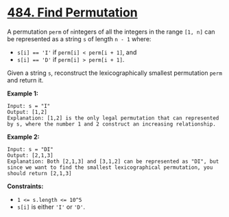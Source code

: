 # [484. Find Permutation](https://leetcode.com/problems/find-permutation/description/?envType=study-plan-v2&envId=premium-algo-100)

A permutation `perm` of `n`integers of all the integers in the range `[1, n]` can be represented as a string `s` of length `n - 1` where:

- `s[i] == 'I'` if `perm[i] < perm[i + 1]`, and
- `s[i] == 'D'` if `perm[i] > perm[i + 1]`.

Given a string `s`, reconstruct the lexicographically smallest permutation `perm` and return it.

**Example 1:** 

```
Input: s = "I"
Output: [1,2]
Explanation: [1,2] is the only legal permutation that can represented by s, where the number 1 and 2 construct an increasing relationship.
```

**Example 2:** 

```
Input: s = "DI"
Output: [2,1,3]
Explanation: Both [2,1,3] and [3,1,2] can be represented as "DI", but since we want to find the smallest lexicographical permutation, you should return [2,1,3]
```

**Constraints:** 

- `1 <= s.length <= 10^5`
- `s[i]` is either `'I'` or `'D'`.